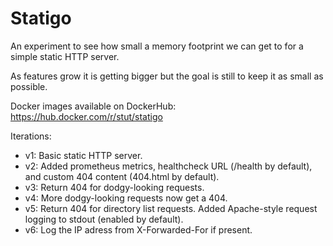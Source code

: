 # Statigo

An experiment to see how small a memory footprint we can get to for a simple static HTTP server.

As features grow it is getting bigger but the goal is still to keep it as small as possible.

Docker images available on DockerHub: https://hub.docker.com/r/stut/statigo

Iterations:

* v1: Basic static HTTP server.
* v2: Added prometheus metrics, healthcheck URL (/health by default), and custom 404 content (404.html by default).
* v3: Return 404 for dodgy-looking requests.
* v4: More dodgy-looking requests now get a 404.
* v5: Return 404 for directory list requests. Added Apache-style request logging to stdout (enabled by default).
* v6: Log the IP adress from X-Forwarded-For if present.
